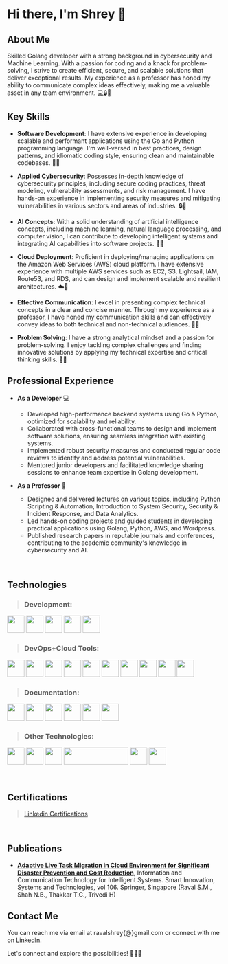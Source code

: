 # Hi there, I'm Shrey 👋

## About Me

Skilled Golang developer with a strong background in cybersecurity and Machine Learning. With a passion for coding and a knack for problem-solving, I strive to create efficient, secure, and scalable solutions that deliver exceptional results. My experience as a professor has honed my ability to communicate complex ideas effectively, making me a valuable asset in any team environment. 💻🔒🤖

## Key Skills

- **Software Development**: I have extensive experience in developing scalable and performant applications using the Go and Python programming language. I'm well-versed in best practices, design patterns, and idiomatic coding style, ensuring clean and maintainable codebases. 🚀🐹

- **Applied Cybersecurity**: Possesses in-depth knowledge of cybersecurity principles, including secure coding practices, threat modeling, vulnerability assessments, and risk management. I have hands-on experience in implementing security measures and mitigating vulnerabilities in various sectors and areas of industries. 🔒🔐

- **AI Concepts**: With a solid understanding of artificial intelligence concepts, including machine learning, natural language processing, and computer vision, I can contribute to developing intelligent systems and integrating AI capabilities into software projects. 🧠🤖

- **Cloud Deployment**: Proficient in deploying/managing applications on the Amazon Web Services (AWS) cloud platform. I have extensive experience with multiple AWS services such as EC2, S3, Lightsail, IAM, Route53, and RDS, and can design and implement scalable and resilient architectures. ☁️🚀

- **Effective Communication**: I excel in presenting complex technical concepts in a clear and concise manner. Through my experience as a professor, I have honed my communication skills and can effectively convey ideas to both technical and non-technical audiences. 🎤💬

- **Problem Solving**: I have a strong analytical mindset and a passion for problem-solving. I enjoy tackling complex challenges and finding innovative solutions by applying my technical expertise and critical thinking skills. 🧩💡


## Professional Experience

- **As a Developer** 💻
  - Developed high-performance backend systems using Go & Python, optimized for scalability and reliability.
  - Collaborated with cross-functional teams to design and implement software solutions, ensuring seamless integration with existing systems.
  - Implemented robust security measures and conducted regular code reviews to identify and address potential vulnerabilities.
  - Mentored junior developers and facilitated knowledge sharing sessions to enhance team expertise in Golang development.

- **As a Professor** 🐹
  - Designed and delivered lectures on various topics, including Python Scripting & Automation, Introduction to System Security, Security & Incident Response, and Data Analytics.
  - Led hands-on coding projects and guided students in developing practical applications using Golang, Python, AWS, and Wordpress.
  - Published research papers in reputable journals and conferences, contributing to the academic community's knowledge in cybersecurity and AI.

</br>

## Technologies

> ### Development:
<p align="left"><img src="https://www.vectorlogo.zone/logos/golang/golang-icon.svg" width="40" height="40">
<img src="https://www.vectorlogo.zone/logos/python/python-icon.svg" width="40" height="40">
<img src="https://www.vectorlogo.zone/logos/mysql/mysql-icon.svg" width="40" height="40">
<img src="https://www.vectorlogo.zone/logos/postgresql/postgresql-icon.svg" width="40" height="40">
<img src="https://www.vectorlogo.zone/logos/wordpress/wordpress-icon.svg" width="40" height="40">
</p>

> ### DevOps+Cloud Tools:
<p align="left"><img src="https://www.vectorlogo.zone/logos/amazon_aws/amazon_aws-icon.svg" width="40" height="40">
<img src="https://www.vectorlogo.zone/logos/google_cloud/google_cloud-icon.svg" width="40" height="40">
<img src="https://www.vectorlogo.zone/logos/firebase/firebase-icon.svg" width="40" height="40">
<img src="https://www.vectorlogo.zone/logos/docker/docker-icon.svg" width="40" height="40">
<img src="https://www.vectorlogo.zone/logos/jenkins/jenkins-icon.svg" width="40" height="40">
<img src="https://www.vectorlogo.zone/logos/git-scm/git-scm-icon.svg" width="40" height="40">
<img src="https://www.vectorlogo.zone/logos/github/github-icon.svg" width="40" height="40">
<img src="https://cdn.jsdelivr.net/gh/devicons/devicon/icons/bitbucket/bitbucket-original-wordmark.svg" width="40" height="40">
<img src="https://www.vectorlogo.zone/logos/atlassian_jira/atlassian_jira-icon.svg" width="40" height="40">
<img src="https://www.vectorlogo.zone/logos/gunicorn/gunicorn-icon.svg" width="40" height="40">
</p>

> ### Documentation:
<p align="left"><img src="https://cdn.jsdelivr.net/gh/devicons/devicon/icons/confluence/confluence-original-wordmark.svg" width="40" height="40">
<img src="https://www.vectorlogo.zone/logos/getpostman/getpostman-icon.svg" width="40" height="40">
<img src="https://www.vectorlogo.zone/logos/canva/canva-icon.svg" width="40" height="40">
<img src="https://upload.wikimedia.org/wikipedia/commons/thumb/5/5f/Microsoft_Office_logo_%282019%E2%80%93present%29.svg/1024px-Microsoft_Office_logo_%282019%E2%80%93present%29.svg.png" width="40" height="40">
<img src="https://upload.wikimedia.org/wikipedia/commons/thumb/3/30/Google_Sheets_logo_%282014-2020%29.svg/1498px-Google_Sheets_logo_%282014-2020%29.svg.png" width="40" height="40">
<img src="https://upload.wikimedia.org/wikipedia/commons/thumb/0/01/Google_Docs_logo_%282014-2020%29.svg/1481px-Google_Docs_logo_%282014-2020%29.svg.png" width="40" height="40">
</p>

> ### Other Technologies:
<p align="left"><img src="https://pandas.pydata.org//static/img/favicon_white.ico" width="40" height="40">
<img src="https://miro.medium.com/v2/resize:fit:1001/1*vPezx00A1u0WAfS8e8wBXQ.png" width="40" height="40">
<img src="https://cdn.jsdelivr.net/gh/devicons/devicon/icons/linux/linux-original.svg" width="40" height="40">
<img src="https://digitalsense.com.au/wp-content/uploads/2020/10/vmware-logo-white.png" width="150" height="40">
<img src="https://www.mertsarica.com/wp-content/uploads/2010/05/metasploitpng.png" width="40" height="40">
<img src="https://nmap.org/images/nmap-logo-256x256.png" width="40" height="40">
</p>


</br>

## Certifications

> [Linkedin Certifications](https://www.linkedin.com/in/ravalshrey/details/certifications/)

</br>

## Publications

- **[Adaptive Live Task Migration in Cloud Environment for Significant Disaster Prevention and Cost Reduction](https://link.springer.com/chapter/10.1007/978-981-13-1742-2_64)**,  Information and Communication Technology for Intelligent Systems. Smart Innovation, Systems and Technologies, vol 106. Springer, Singapore (Raval S.M., Shah N.B., Thakkar T.C., Trivedi H)

## Contact Me

You can reach me via email at ravalshrey{@}gmail.com or connect with me on [LinkedIn](https://www.linkedin.com/in/ravalshrey/).

Let's connect and explore the possibilities! 📧🤝🌟
